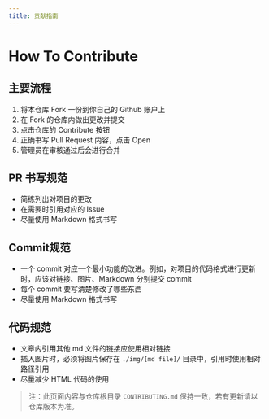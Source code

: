 ```yaml
---
title: 贡献指南
---
```


# How To Contribute

## 主要流程

1. 将本仓库 Fork 一份到你自己的 Github 账户上
2. 在 Fork 的仓库内做出更改并提交
3. 点击仓库的 Contribute 按钮
4. 正确书写 Pull Request 内容，点击 Open
5. 管理员在审核通过后会进行合并

## PR 书写规范

* 简练列出对项目的更改
* 在需要时引用对应的 Issue
* 尽量使用 Markdown 格式书写

## Commit规范

* 一个 commit 对应一个最小功能的改进。例如，对项目的代码格式进行更新时，应该对链接、图片、Markdown
分别提交 commit
* 每个 commit 要写清楚修改了哪些东西
* 尽量使用 Markdown 格式书写

## 代码规范

* 文章内引用其他 md 文件的链接应使用相对链接
* 插入图片时，必须将图片保存在 `./img/[md file]/` 目录中，引用时使用相对路径引用
* 尽量减少 HTML 代码的使用

> 注：此页面内容与仓库根目录 `CONTRIBUTING.md` 保持一致，若有更新请以仓库版本为准。